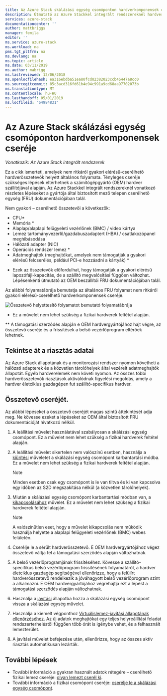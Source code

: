 ```yaml
---
title: Az Azure Stack skálázási egység csomóponton hardverkomponensek cseréje |} A Microsoft Docs
description: Útmutató az Azure Stackkel integrált rendszereknél hardverkomponensek cseréje.
services: azure-stack
documentationcenter: ''
author: mattbriggs
manager: femila
editor: ''
ms.service: azure-stack
ms.workload: na
pms.tgt_pltfrm: na
ms.devlang: na
ms.topic: article
ms.date: 03/11/2019
ms.author: mabrigg
ms.lastreviewed: 12/06/2018
ms.openlocfilehash: ea316ebdba51ea80fcd02382023ccb46447a8cc0
ms.sourcegitcommit: 85c3acd316fd61b4e94c991a9cd68aa97702073b
ms.translationtype: MT
ms.contentlocale: hu-HU
ms.lasthandoff: 05/01/2019
ms.locfileid: "64984831"
---
```

# <a name="replace-a-hardware-component-on-an-azure-stack-scale-unit-node"></a>Az Azure Stack skálázási egység csomóponton hardverkomponensek cseréje

*Vonatkozik: Az Azure Stack integrált rendszerek*

Ez a cikk ismerteti, amelyek nem ritkáról gyakori elérésű-cserélhető hardverösszetevők helyett általános folyamata. Tényleges cseréje szükséges lépések eltérhetnek a számítógépgyártó (OEM) hardver szállítójával alapján. Az Azure Stackkel integrált rendszereknél vonatkozó részletes lépéseket a gyártója által biztosított mező telepen cserélhető egység (FRU) dokumentációjában talál.

Nem gyakori – cserélhető összetevői a következők:

- CPU*
- Memória *
- Alaplap/alaplapi felügyeleti vezérlőnek (BMC) / video kártya
- Lemez tartományvezérlő/gazdabuszadaptert (HBA) / csatlakozópanel meghibásodása
- Hálózati adapter (NIC)
- Operációs rendszer lemez *
- Adatmeghajtók (meghajtókat, amelyek nem támogatják a gyakori elérésű felcserélés, például PCI-e hozzáadni a kártyák) *

* Ezek az összetevők előfordulhat, hogy támogatják a gyakori elérésű lapozófájl-kapacitás, de a szállító megvalósítási függően változhat. Lépésenkénti útmutató az OEM beszállítói FRU dokumentációjában talál.

Az alábbi folyamatábrája bemutatja az általános FRU folyamat nem ritkáról gyakori elérésű-cserélhető hardverkomponensek cseréje.

![Összetevő helyettesítő folyamatot bemutató folyamatábrája](media/azure-stack-replace-component/replacecomponentflow.PNG)

* Ez a művelet nem lehet szükség a fizikai hardverek feltétel alapján.

** A támogatási szerződés alapján e OEM hardvergyártójához hajt végre, az összetevő cseréje és a frissítések a belső vezérlőprogram eltérőek lehetnek.

## <a name="review-alert-information"></a>Tekintse át a riasztás adatai

Az Azure Stack állapotának és a monitorozási rendszer nyomon követheti a hálózati adapterek és a közvetlen tárolóhelyek által vezérelt adatmeghajtók állapotát. Egyéb hardverelemek nem követi nyomon. Az összes többi hardverösszetevők riasztások aktiválódnak figyelési megoldás, amely a hardver életciklus gazdagépen fut szállító-specifikus hardver.  

## <a name="component-replacement-process"></a>Összetevő cseréjét.

Az alábbi lépéseket a összetevő cseréjét magas szintű áttekintését adja meg. Ne kövesse ezeket a lépéseket az OEM által biztosított FRU dokumentációját hivatkozó nélkül.

1. A leállítási művelet használatával szabályosan a skálázási egység csomópont. Ez a művelet nem lehet szükség a fizikai hardverek feltétel alapján.

2. A leállítási művelet sikertelen nem valószínű esetben, használja a [kiürítési](azure-stack-node-actions.md#drain) műveletet a skálázási egység csomópont karbantartási módba. Ez a művelet nem lehet szükség a fizikai hardverek feltétel alapján.

   > [!NOTE]  
   > Minden esetben csak egy csomópont is le van tiltva és ki van kapcsolva egy időben az S2D megszakítása nélkül (a közvetlen tárolóhelyek).

3. Miután a skálázási egység csomópont karbantartási módban van, a [kikapcsolásához](azure-stack-node-actions.md#scale-unit-node-actions) művelet. Ez a művelet nem lehet szükség a fizikai hardverek feltétel alapján.

   > [!NOTE]  
   > A valószínűtlen eset, hogy a művelet kikapcsolás nem működik használja helyette a alaplapi felügyeleti vezérlőnek (BMC) webes felületén.

4. Cserélje le a sérült hardverösszetevő. E OEM hardvergyártójához végez összetevő váltja fel a támogatási szerződés alapján változhatnak.  
5. A belső vezérlőprogramjának frissítéséhez. Kövesse a szállító-specifikus belső vezérlőprogram frissítésének folyamatáról, a hardver életciklus gazdagép segítségével ellenőrizze, hogy a felülírt hardverösszetevő rendelkezik a jóváhagyott belső vezérlőprogram szint a alkalmazni. E OEM hardvergyártójához végrehajtja ezt a lépést a támogatási szerződés alapján változhatnak.  
6. Használja a [javítási](azure-stack-node-actions.md#scale-unit-node-actions) állapotba hozza a skálázási egység csomópont vissza a skálázási egység művelet.
7. Használja a kiemelt végponthoz [Virtuálislemez-javítási állapotának ellenőrzéséhez](azure-stack-replace-disk.md#check-the-status-of-virtual-disk-repair). Az új adatok meghajtókat egy teljes helyreállítási feladat rendszerterheléstől függően több órát is igénybe vehet, és a felhasznált lemezterület.
8. A javítási művelet befejezése után, ellenőrizze, hogy az összes aktív riasztás automatikusan lezárták.

## <a name="next-steps"></a>További lépések

- További információ a gyakran használt adatok rétegére – cserélhető fizikai lemez cseréje: [olyan lemezt cserél ki](azure-stack-replace-disk.md).
- További információ a fizikai csomópont cseréje: [cserélje le a skálázási egység csomópont](azure-stack-replace-node.md).
